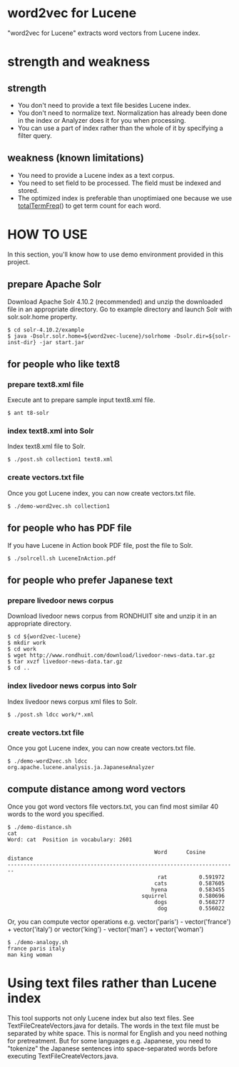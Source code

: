 word2vec for Lucene
===============

"word2vec for Lucene" extracts word vectors from Lucene index.

# strength and weakness
## strength
* You don't need to provide a text file besides Lucene index.
* You don't need to normalize text. Normalization has already been done in the index or Analyzer does it for you when processing.
* You can use a part of index rather than the whole of it by specifying a filter query.

## weakness (known limitations)
* You need to provide a Lucene index as a text corpus.
* You need to set field to be processed. The field must be indexed and stored.
* The optimized index is preferable than unoptimiaed one because we use [totalTermFreq](http://lucene.apache.org/core/4_10_2/core/org/apache/lucene/index/TermsEnum.html#totalTermFreq\(\) "totalTermFreq")() to get term count for each word.


# HOW TO USE

In this section, you'll know how to use demo environment provided in this project.

## prepare Apache Solr

Download Apache Solr 4.10.2 (recommended) and unzip the downloaded file in an appropriate directory. Go to example directory and launch Solr with solr.solr.home property.

    $ cd solr-4.10.2/example
    $ java -Dsolr.solr.home=${word2vec-lucene}/solrhome -Dsolr.dir=${solr-inst-dir} -jar start.jar

## for people who like text8
### prepare text8.xml file
Execute ant to prepare sample input text8.xml file.

    $ ant t8-solr

### index text8.xml into Solr
Index text8.xml file to Solr.

    $ ./post.sh collection1 text8.xml

### create vectors.txt file
Once you got Lucene index, you can now create vectors.txt file.

    $ ./demo-word2vec.sh collection1

## for people who has PDF file
If you have Lucene in Action book PDF file, post the file to Solr.

    $ ./solrcell.sh LuceneInAction.pdf

## for people who prefer Japanese text
### prepare livedoor news corpus
Download livedoor news corpus from RONDHUIT site and unzip it in an appropriate directory.

    $ cd ${word2vec-lucene}
    $ mkdir work
    $ cd work
    $ wget http://www.rondhuit.com/download/livedoor-news-data.tar.gz
    $ tar xvzf livedoor-news-data.tar.gz
    $ cd ..

### index livedoor news corpus into Solr
Index livedoor news corpus xml files to Solr.

    $ ./post.sh ldcc work/*.xml

### create vectors.txt file
Once you got Lucene index, you can now create vectors.txt file.

    $ ./demo-word2vec.sh ldcc org.apache.lucene.analysis.ja.JapaneseAnalyzer

## compute distance among word vectors
Once you got word vectors file vectors.txt, you can find most similar 40 words to the word you specified.

    $ ./demo-distance.sh
    cat
    Word: cat  Position in vocabulary: 2601

                                                  Word      Cosine distance
    ------------------------------------------------------------------------
                                                   rat          0.591972
                                                  cats          0.587605
                                                 hyena          0.583455
                                              squirrel          0.580696
                                                  dogs          0.568277
                                                   dog          0.556022


Or, you can compute vector operations e.g. vector('paris') - vector('france') + vector('italy') or vector('king') - vector('man') + vector('woman')

    $ ./demo-analogy.sh
    france paris italy
    man king woman

# Using text files rather than Lucene index
This tool supports not only Lucene index but also text files. See TextFileCreateVectors.java for details. The words in the text file must be separated by white space. This is normal for English and you need nothing for pretreatment. But for some languages e.g. Japanese, you need to "tokenize" the Japanese sentences into space-separated words before executing TextFileCreateVectors.java.